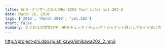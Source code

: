 ```yaml
---
title: 石川・ホンマ・ぶるんのBe-SIDE Your Life! vol.202-2
date: March 16, 2010
tags: ['2010', 'March 2010', 'vol.202']
draft: false
summary: ＤＶＤは注文受付中！HPをチェック！チェック！ジャケット買いしてもイイ感じのＤＶＤ・・・封を開けなくてもいいから手にしてみては！！ ↑そんなリスナーもいるみたいよ！NAMAE
---
```


http://project-phi.ddo.jp/ishikawa/ishikawa202_2.mp3
